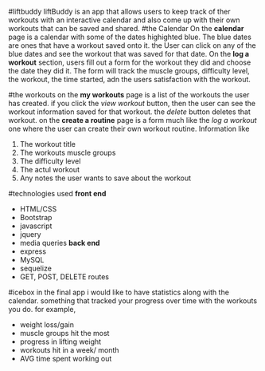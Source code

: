 #liftbuddy
liftBuddy is an app that allows users to keep track of ther workouts with an interactive calendar and also 
come up with their own workouts that can be saved and shared. 
#the Calendar
On the __calendar__ page is a calendar with some of the dates highighted blue. The blue dates are ones that have a workout saved onto it. the User can click on any of the blue dates and see the workout that was saved for that date. 
On the __log a workout__ section, users fill out a form for the workout they did and choose the date they did it.
The form will track the muscle groups, difficulty level, the workout, the time started, adn the users satisfaction with the workout.

#the workouts
on the __my workouts__ page is a list of the workouts the user has created. if you click the *view workout* button, then the user can see the workout information saved for that workout. the *delete* button deletes that workout.
on the __create a routine__ page is a form much like the *log a workout* one where the user can create their own workout routine. Information like
1. The workout title
2. The workouts muscle groups
3. The difficulty level
4. The actul workout
5. Any notes the user wants to save about the workout

#technologies used
__front end__
* HTML/CSS
* Bootstrap
* javascript
* jquery
* media queries
__back end__
* express
* MySQL
* sequelize
* GET, POST, DELETE routes

#icebox
in the final app i would like to have statistics along with the calendar. 
something that tracked your progress over time with the workouts you do. 
for example, 
* weight loss/gain
* muscle groups hit the most
* progress in lifting weight
* workouts hit in a week/ month
* AVG time spent working out